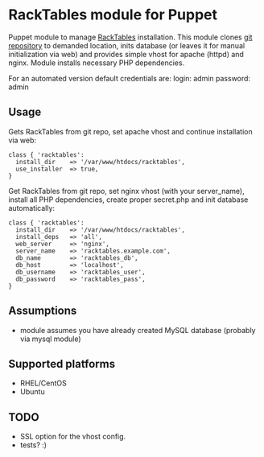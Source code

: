 # RackTables module for Puppet

Puppet module to manage [RackTables](http://racktables.org/) installation. This module clones [git repository](https://github.com/RackTables/racktables) to demanded location, inits database (or leaves it for manual initialization via web) and provides simple vhost for apache (httpd) and nginx. Module installs necessary PHP dependencies.  

For an automated version default credentials are:
login: admin
password: admin

## Usage
Gets RackTables from git repo, set apache vhost and continue installation via web:

    class { 'racktables':
      install_dir    => '/var/www/htdocs/racktables',
      use_installer  => true,
    }

Get RackTables from git repo, set nginx vhost (with your server_name), install all PHP dependencies, create proper secret.php and init database automatically:

    class { 'racktables':
      install_dir    => '/var/www/htdocs/racktables',
      install_deps   => 'all',
      web_server     => 'nginx',
      server_name    => 'racktables.example.com',
      db_name        => 'racktables_db',
      db_host        => 'localhost',
      db_username    => 'racktables_user',
      db_password    => 'racktables_pass',
    }


## Assumptions
+ module assumes you have already created MySQL database (probably via mysql module)

## Supported platforms
+ RHEL/CentOS
+ Ubuntu

## TODO
+ SSL option for the vhost config.
+ tests? :)
